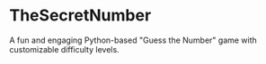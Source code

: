 # TheSecretNumber
A fun and engaging Python-based "Guess the Number" game with customizable difficulty levels.
